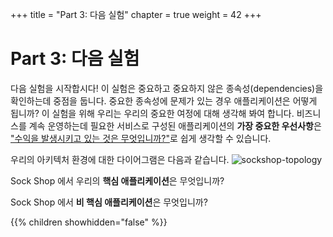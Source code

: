 +++
title = "Part 3: 다음 실험"
chapter = true
weight = 42
+++

# Part 3: 다음 실험
다음 실험을 시작합시다! 이 실험은 중요하고 중요하지 않은 종속성(dependencies)을 확인하는데 중점을 둡니다. 중요한 종속성에 문제가 있는 경우 애플리케이션은 어떻게 됩니까?
이 실험을 위해 우리는 우리의 중요한 여정에 대해 생각해 봐여 합니다. 비즈니스를 계속 운영하는데 필요한 서비스로 구성된 애플리케이션의 **가장 중요한 우선사항**은 ["수익을 발생시키고 있는 것은 무엇입니까?"](https://charity.wtf/2020/07/24/questionable-advice-whats-the-critical-path/)로 쉽게 생각할 수 있습니다. 

우리의 아키텍처 환경에 대한 다이어그램은 다음과 같습니다.
![sockshop-topology](/images/sockshop-topology.png)

Sock Shop 에서 우리의 **핵심 애플리케이션**은 무엇입니까?

Sock Shop 에서 **비 핵심 애플리케이션**은 무엇입니까?

{{% children showhidden="false" %}}
